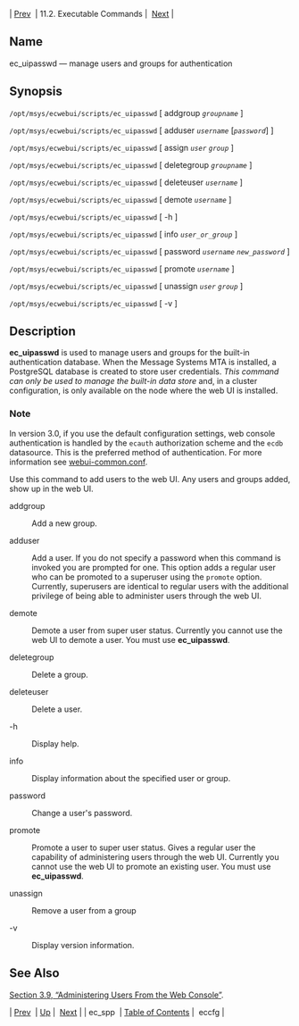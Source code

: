 | [Prev](executable.ec_spp)  | 11.2. Executable Commands |  [Next](executable.eccfg.php) |

<a name="executable.ec_uipasswd"></a>
## Name

ec_uipasswd — manage users and groups for authentication

## Synopsis

`/opt/msys/ecwebui/scripts/ec_uipasswd` [ addgroup *`groupname`* ]

`/opt/msys/ecwebui/scripts/ec_uipasswd` [ adduser *`username`* [*`password`*] ]

`/opt/msys/ecwebui/scripts/ec_uipasswd` [ assign *`user`* *`group`* ]

`/opt/msys/ecwebui/scripts/ec_uipasswd` [ deletegroup *`groupname`* ]

`/opt/msys/ecwebui/scripts/ec_uipasswd` [ deleteuser *`username`* ]

`/opt/msys/ecwebui/scripts/ec_uipasswd` [ demote *`username`* ]

`/opt/msys/ecwebui/scripts/ec_uipasswd` [ -h ]

`/opt/msys/ecwebui/scripts/ec_uipasswd` [ info *`user_or_group`* ]

`/opt/msys/ecwebui/scripts/ec_uipasswd` [ password *`username`* *`new_password`* ]

`/opt/msys/ecwebui/scripts/ec_uipasswd` [ promote *`username`* ]

`/opt/msys/ecwebui/scripts/ec_uipasswd` [ unassign *`user`* *`group`* ]

`/opt/msys/ecwebui/scripts/ec_uipasswd` [ -v ]

<a name="idp14195536"></a>
## Description

**ec_uipasswd** is used to manage users and groups for the built-in authentication database. When the Message Systems MTA is installed, a PostgreSQL database is created to store user credentials. *This command can only be used to manage the built-in data store*                                                            and, in a cluster configuration, is only available on the node where the web UI is installed.

### Note

In version 3.0, if you use the default configuration settings, web console authentication is handled by the `ecauth` authorization scheme and the `ecdb` datasource. This is the preferred method of authentication. For more information see [webui-common.conf](webui-common.conf "webui-common.conf").

Use this command to add users to the web UI. Any users and groups added, show up in the web UI.

<dl class="variablelist">

<dt>addgroup</dt>

<dd>

Add a new group.

</dd>

<dt>adduser</dt>

<dd>

Add a user. If you do not specify a password when this command is invoked you are prompted for one. This option adds a regular user who can be promoted to a superuser using the `promote` option. Currently, superusers are identical to regular users with the additional privilege of being able to administer users through the web UI.

</dd>

<dt>demote</dt>

<dd>

Demote a user from super user status. Currently you cannot use the web UI to demote a user. You must use **ec_uipasswd**.

</dd>

<dt>deletegroup</dt>

<dd>

Delete a group.

</dd>

<dt>deleteuser</dt>

<dd>

Delete a user.

</dd>

<dt>-h</dt>

<dd>

Display help.

</dd>

<dt>info</dt>

<dd>

Display information about the specified user or group.

</dd>

<dt>password</dt>

<dd>

Change a user's password.

</dd>

<dt>promote</dt>

<dd>

Promote a user to super user status. Gives a regular user the capability of administering users through the web UI. Currently you cannot use the web UI to promote an existing user. You must use **ec_uipasswd**.

</dd>

<dt>unassign</dt>

<dd>

Remove a user from a group

</dd>

<dt>-v</dt>

<dd>

Display version information.

</dd>

</dl>

<a name="idp14221728"></a>
## See Also

[Section 3.9, “Administering Users From the Web Console”](web3.users "3.9. Administering Users From the Web Console").

| [Prev](executable.ec_spp)  | [Up](exe.commands.details.php) |  [Next](executable.eccfg.php) |
| ec_spp  | [Table of Contents](index) |  eccfg |
